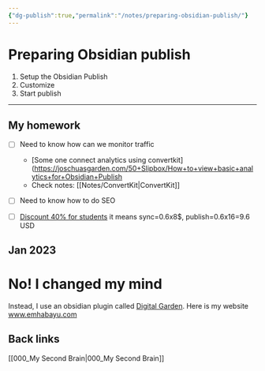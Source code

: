 ```yaml
---
{"dg-publish":true,"permalink":"/notes/preparing-obsidian-publish/"}
---
```



# Preparing Obsidian publish

1. Setup the Obsidian Publish
2. Customize
3. Start publish

-----

## My homework
- [ ] Need to know how can we monitor traffic
	- [Some one connect analytics using convertkit](https://joschuasgarden.com/50+Slipbox/How+to+view+basic+analytics+for+Obsidian+Publish
	- Check notes: [[Notes/ConvertKit\|ConvertKit]]
- [ ] Need to know how to do SEO
- [ ] [Discount 40% for students](https://help.obsidian.md/Licenses+%26+Payment/Education+and+non-profit+discount) it means sync=0.6x8$, publish=0.6x16=9.6 USD


## Jan 2023
# No! I changed my mind
Instead, I use an obsidian plugin called [Digital Garden](https://github.com/oleeskild/obsidian-digital-garden).
Here is my website www.emhabayu.com



## Back links
[[000_My Second Brain\|000_My Second Brain]]
